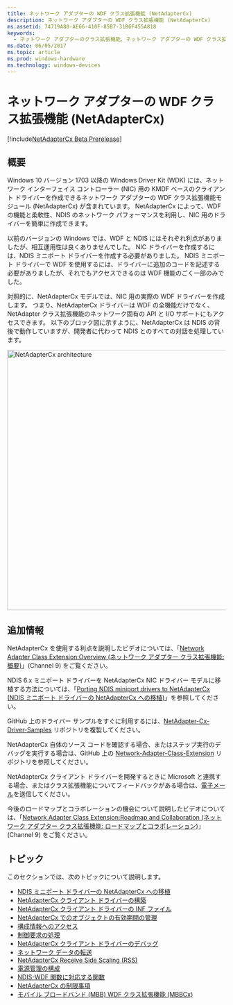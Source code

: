 ```yaml
---
title: ネットワーク アダプターの WDF クラス拡張機能 (NetAdapterCx)
description: ネットワーク アダプターの WDF クラス拡張機能 (NetAdapterCx)
ms.assetid: 74719A80-AE66-410F-85B7-31B6F455A818
keywords:
  - ネットワーク アダプターのクラス拡張機能、ネットワーク アダプターの WDF クラス拡張機能、NetAdapterCx、NetCx
ms.date: 06/05/2017
ms.topic: article
ms.prod: windows-hardware
ms.technology: windows-devices
---
```


# <a name="network-adapter-wdf-class-extension-netadaptercx"></a>ネットワーク アダプターの WDF クラス拡張機能 (NetAdapterCx)

[!include[NetAdapterCx Beta Prerelease](../netcx-beta-prerelease.md)]

## <a name="overview"></a>概要

Windows 10 バージョン 1703 以降の Windows Driver Kit (WDK) には、ネットワーク インターフェイス コントローラー (NIC) 用の KMDF ベースのクライアント ドライバーを作成できるネットワーク アダプターの WDF クラス拡張機能モジュール (NetAdapterCx) が含まれています。 NetAdapterCx によって、WDF の機能と柔軟性、NDIS のネットワーク パフォーマンスを利用し、NIC 用のドライバーを簡単に作成できます。

以前のバージョンの Windows では、WDF と NDIS にはそれぞれ利点がありましたが、相互運用性は良くありませんでした。 NIC ドライバーを作成するには、NDIS ミニポート ドライバーを作成する必要がありました。 NDIS ミニポート ドライバーで WDF を使用するには、ドライバーに追加のコードを記述する必要がありましたが、それでもアクセスできるのは WDF 機能のごく一部のみでした。

対照的に、NetAdapterCx モデルでは、NIC 用の実際の WDF ドライバーを作成します。 つまり、NetAdapterCx ドライバーは WDF の全機能だけでなく、NetAdapter クラス拡張機能のネットワーク固有の API と I/O サポートにもアクセスできます。 以下のブロック図に示すように、NetAdapterCx は NDIS の背後で動作していますが、開発者に代わって NDIS とのすべての対話を処理しています。

<img src="images/architecture.png" alt="NetAdapterCx architecture" title="NetAdapterCx のアーキテクチャ" width="600"/>

## <a name="additional-info"></a>追加情報

NetAdapterCx を使用する利点を説明したビデオについては、「[Network Adapter Class Extension:Overview (ネットワーク アダプター クラス拡張機能: 概要)](https://aka.ms/netadapter/video1)」(Channel 9) をご覧ください。

NDIS 6.x ミニポート ドライバーを NetAdapterCx NIC ドライバー モデルに移植する方法については、「[Porting NDIS miniport drivers to NetAdapterCx (NDIS ミニポート ドライバーの NetAdapterCx への移植)](porting-ndis-miniport-drivers-to-netadaptercx.md)」を参照してください。

GitHub 上のドライバー サンプルをすぐに利用するには、[NetAdapter-Cx-Driver-Samples](https://github.com/Microsoft/NetAdapter-Cx-Driver-Samples) リポジトリを複製してください。

NetAdapterCx 自体のソース コードを確認する場合、またはステップ実行のデバッグを実行する場合は、GitHub 上の [Network-Adapter-Class-Extension](https://github.com/Microsoft/Network-Adapter-Class-Extension) リポジトリを参照してください。

NetAdapterCx クライアント ドライバーを開発するときに Microsoft と連携する場合、またはクラス拡張機能についてフィードバックがある場合は、[電子メール](mailto:netadapter@microsoft.com)を送信してください。

今後のロードマップとコラボレーションの機会について説明したビデオについては、「[Network Adapter Class Extension:Roadmap and Collaboration (ネットワーク アダプター クラス拡張機能: ロードマップとコラボレーション)](https://aka.ms/netadapter/video4)」(Channel 9) をご覧ください。

## <a name="topics"></a>トピック

このセクションでは、次のトピックについて説明します。

* [NDIS ミニポート ドライバーの NetAdapterCx への移植](porting-ndis-miniport-drivers-to-netadaptercx.md)
* [NetAdapterCx クライアント ドライバーの構築](building-a-netadaptercx-client-driver.md)
* [NetAdapterCx クライアント ドライバーの INF ファイル](inf-files-for-netadaptercx-client-drivers.md)
* [NetAdapterCx でのオブジェクトの有効期間の管理](managing-the-lifetime-of-objects-in-netadaptercx.md)
* [構成情報へのアクセス](accessing-configuration-information.md)
* [制御要求の処理](handling-control-requests.md)
* [NetAdapterCx クライアント ドライバーのデバッグ](debugging-a-netadaptercx-client-driver.md)
* [ネットワーク データの転送](transferring-network-data.md)
* [NetAdapterCx Receive Side Scaling (RSS)](netadaptercx-receive-side-scaling-rss-.md)
* [電源管理の構成](configuring-power-management.md)
* [NDIS-WDF 関数に対応する関数](ndis-wdf-function-equivalents.md)
* [NetAdapterCx の制限事項](netadaptercx-limitations.md)
* [モバイル ブロードバンド (MBB) WDF クラス拡張機能 (MBBCx)](mobile-broadband-mbb-wdf-class-extension-mbbcx.md)